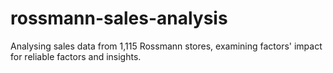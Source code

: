 # rossmann-sales-analysis
Analysing sales data from 1,115 Rossmann stores, examining factors' impact for reliable factors and insights.
